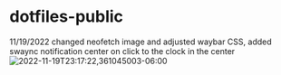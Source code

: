 # dotfiles-public
11/19/2022 changed neofetch image and adjusted waybar CSS, added swaync notification center on click to the clock in the center
![2022-11-19T23:17:22,361045003-06:00](https://user-images.githubusercontent.com/57109577/202886971-b4aa6b3b-abfb-4326-a50b-6a50099848c7.png)
